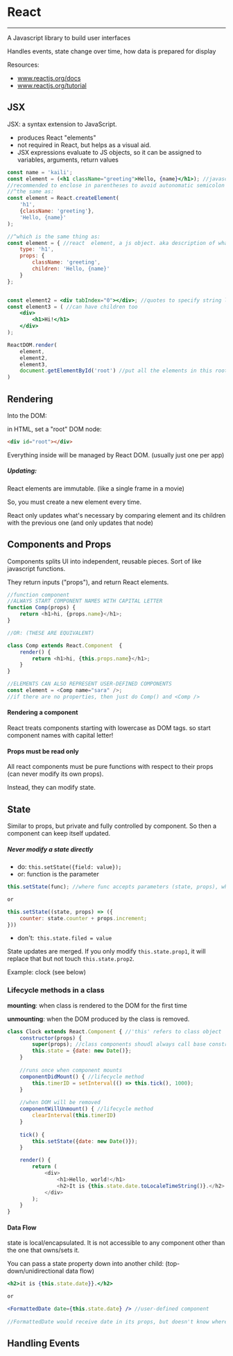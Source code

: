 # React

---

A Javascript library to build user interfaces

Handles events, state change over time, how data is prepared for display

Resources:

- www.reactjs.org/docs
- www.reactjs.org/tutorial





## JSX



JSX: a syntax extension to JavaScript. 

- produces React "elements"
- not required in React, but helps as a visual aid. 
- JSX expressions evaluate to JS objects, so it can be assigned to variables, arguments, return values 

```jsx
const name = 'kaili';
const element = (<h1 className="greeting">Hello, {name}</h1>); //javascript must be enclosed in {}
//recommended to enclose in parentheses to avoid autonomatic semicolon insertion
//^the same as: 
const element = React.createElement(
	'h1',
    {className: 'greeting'},
    'Hello, {name}'
);

//^which is the same thing as:
const element = { //react  element, a js object. aka description of what you see on the screen
    type: 'h1',
    props: {
        className: 'greeting',
        children: 'Hello, {name}'
    }
};


const element2 = <div tabIndex="0"></div>; //quotes to specify string literals as attributes 
const element3 = ( //can have children too 
	<div>
    	<h1>Hi!</h1>
    </div>
);

ReactDOM.render(
	element,
    element2,
    element3,
	document.getElementById('root') //put all the elements in this root 
)

```

## Rendering

Into the DOM:

in HTML, set a "root" DOM node:

```html
<div id="root"></div>
```

Everything inside will be managed by React DOM. (usually just one per app)



##### Updating:

React elements are immutable. (like a single frame in a movie)

So, you must create a new element every time. 

React only updates what's necessary by comparing element and its children with the previous one (and only updates that node) 





## Components and Props

Components splits UI into independent, reusable pieces. Sort of like javascript functions. 

They return inputs ("props"), and return React elements. 

```javascript
//function component
//ALWAYS START COMPONENT NAMES WITH CAPITAL LETTER 
function Comp(props) {
    return <h1>hi, {props.name}</h1>;
}

//OR: (THESE ARE EQUIVALENT)

class Comp extends React.Component  {
    render() {
        return <h1>hi, {this.props.name}</h1>;
    }
}

//ELEMENTS CAN ALSO REPRESENT USER-DEFINED COMPONENTS
const element = <Comp name="sara" />; 
//if there are no properties, then just do Comp() and <Comp />
```

#### Rendering a component

React treats components starting with lowercase as DOM tags. so start component names with capital letter! 



#### Props must be read only

All react components must be pure functions with respect to their props (can never modify its own props).

Instead, they can modify state. 



## State

Similar to props, but private and fully controlled by component. So then a component can keep itself updated.

##### Never modify a state directly

- do: `this.setState({field: value});`
- or: function is the parameter

```javascript
this.setState(func); //where func accepts parameters (state, props), which is from previous state 

or

this.setState((state, props) => ({
    counter: state.counter + props.increment;
}))
```

- don't:` this.state.filed = value`



State updates are merged. If you only modify `this.state.prop1`, it will replace that but not touch `this.state.prop2`. 



Example: clock (see below)



### Lifecycle methods in a class

**mounting**: when class is rendered to the DOM for the first time

**unmounting**: when the DOM produced by the class is removed. 



```Javascript
class Clock extends React.Component { //'this' refers to class object 
 	constructor(props) {
   		super(props); //class components shoudl always call base constructor with props! 
   		this.state = {date: new Date()};
 	}
    
    //runs once when component mounts
 	componentDidMount() { //lifecycle method
        this.timerID = setInterval(() => this.tick(), 1000);
    }
    
    //when DOM will be removed 
    componentWillUnmount() { //lifecycle method
        clearInterval(this.timerID)
    }
    
    tick() {
        this.setState({date: new Date()});
    }

 	render() {
   		return (
     		<div>
       			<h1>Hello, world!</h1>
       			<h2>It is {this.state.date.toLocaleTimeString()}.</h2>
     		</div>
   		);
 	}
}
```



#### Data Flow

state is local/encapsulated. It is not accessible to any component other than the one that owns/sets it. 

You can pass a state property down into another child: (top-down/unidirectional data flow)

```jsx
<h2>it is {this.state.date}}.</h2>

or

<FormattedDate date={this.state.date} /> //user-defined component
    
//FormattedDate would receive date in its props, but doesn't know where it came from. 
```



## Handling Events

